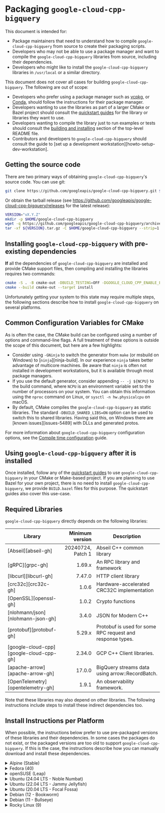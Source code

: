 # Packaging `google-cloud-cpp-bigquery`

This document is intended for:

- Package maintainers that need to understand how to compile `google-cloud-cpp-bigquery`
  from source to create their packaging scripts.
- Developers who may not be able to use a package manager and want to compile
  the `google-cloud-cpp-bigquery` libraries from source, including their dependencies.
- Developers who might like to install the `google-cloud-cpp-bigquery` libraries in
  `/usr/local` or a similar directory.

This document does not cover all cases for building `google-cloud-cpp-bigquery`. The
following are out of scope:

- Developers who prefer using a package manager such as
  [vcpkg](https://vcpkg.io), or [Conda](https://conda.io), should follow the
  instructions for their package manager.
- Developers wanting to use the libraries as part of a larger CMake or Bazel
  project should consult the [quickstart guides](/README.md#quickstart) for the
  library or libraries they want to use.
- Developers wanting to compile the library just to run examples or tests should
  consult the [building and installing](/README.md#building-and-installing)
  section of the top-level README file.
- Contributors and developers to `google-cloud-cpp-bigquery` should consult the guide to
  [set up a development workstation][howto-setup-dev-workstation].

## Getting the source code

There are two primary ways of obtaining `google-cloud-cpp-bigquery`'s source code. You
can use git:

```bash
git clone https://github.com/googleapis/google-cloud-cpp-bigquery.git $HOME/google-cloud-cpp-bigquery
```

Or obtain the tarball release (see
https://github.com/googleapis/google-cloud-cpp-bigquery/releases for the latest release):

```bash
VERSION="vX.Y.Z"
mkdir -p $HOME/google-cloud-cpp-bigquery
wget -q https://github.com/googleapis/google-cloud-cpp-bigquery/archive/${VERSION}.tar.gz
tar -xf ${VERSION}.tar.gz -C $HOME/google-cloud-cpp-bigquery --strip=1
```

## Installing `google-cloud-cpp-bigquery` with pre-existing dependencies

**If** all the dependencies of `google-cloud-cpp-bigquery` are installed and provide
CMake support files, then compiling and installing the libraries requires two
commands:

```bash
cmake -S . -B cmake-out -DBUILD_TESTING=OFF -DGOOGLE_CLOUD_CPP_ENABLE_EXAMPLES=OFF
cmake --build cmake-out --target install
```

Unfortunately getting your system to this state may require multiple steps, the
following sections describe how to install `google-cloud-cpp-bigquery` on several
platforms.

## Common Configuration Variables for CMake

As is often the case, the CMake build can be configured using a number of
options and command-line flags. A full treatment of these options is outside the
scope of this document, but here are a few highlights:

- Consider using `-GNinja` to switch the generator from `make` (or msbuild on
  Windows) to \[`ninja`\][ninja-build]. In our experience `ninja` takes better
  advantage of multicore machines. Be aware that `ninja` is often not installed
  in development workstations, but it is available through most package
  managers.
- If you use the default generator, consider appending `-- -j ${NCPU}` to the
  build command, where `NCPU` is an environment variable set to the number of
  processors on your system. You can obtain this information using the `nproc`
  command on Linux, or `sysctl -n hw.physicalcpu` on macOS.
- By default, CMake compiles the `google-cloud-cpp-bigquery` as static libraries. The
  standard `-DBUILD_SHARED_LIBS=ON` option can be used to switch this to shared
  libraries. Having said this, on Windows there are [known issues][issues-5489]
  with DLLs and generated protos.

For more information about `google-cloud-cpp-bigquery` configuration options, see the
[Compile time configuration](/doc/compile-time-configuration.md) guide.

## Using `google-cloud-cpp-bigquery` after it is installed

Once installed, follow any of the [quickstart guides](/README.md#quickstart) to
use `google-cloud-cpp-bigquery` in your CMake or Make-based project. If you are planning
to use Bazel for your own project, there is no need to install
`google-cloud-cpp-bigquery`, we provide `BUILD.bazel` files for this purpose. The
quickstart guides also cover this use-case.

## Required Libraries

`google-cloud-cpp-bigquery` directly depends on the following libraries:

| Library                                 |   Minimum version | Description                                               |
| --------------------------------------- | ----------------: | --------------------------------------------------------- |
| [Abseil][abseil-gh]                     | 20240724, Patch 1 | Abseil C++ common library                                 |
| [gRPC][grpc-gh]                         |            1.69.x | An RPC library and framework                              |
| [libcurl][libcurl-gh]                   |            7.47.0 | HTTP client library                                       |
| [crc32c][crc32c-gh]                     |             1.0.6 | Hardware-accelerated CRC32C implementation                |
| [OpenSSL][openssl-gh]                   |             1.0.2 | Crypto functions                                          |
| [nlohmann/json][nlohmann-json-gh]       |             3.4.0 | JSON for Modern C++                                       |
| [protobuf][protobuf-gh]                 |            5.29.x | Protobuf is used for some RPC request and response types. |
| [google-cloud-cpp][google-cloud-cpp-gh] |            2.34.0 | GCP C++ Client libraries.                                 |
| [apache-arrow][apache-arrow-gh]         |            17.0.0 | BigQuery streams data using arrow::RecordBatch.           |
| [OpenTelemetry][opentelemetry-gh]       |             1.9.1 | An observability framework.                               |

Note that these libraries may also depend on other libraries. The following
instructions include steps to install these indirect dependencies too.

## Install Instructions per Platform

When possible, the instructions below prefer to use pre-packaged versions of
these libraries and their dependencies. In some cases the packages do not exist,
or the packaged versions are too old to support `google-cloud-cpp-bigquery`. If this is
the case, the instructions describe how you can manually download and install
these dependencies.

<!-- inject-distro-instructions-start -->

<details>
<summary>Alpine (Stable)</summary>
<br>

Install the minimal development tools, libcurl, and OpenSSL:

```bash
apk update && \
    apk add bash ca-certificates cmake curl git \
        gcc g++ make tar unzip zip zlib-dev
```

Alpine's version of `pkg-config` (https://github.com/pkgconf/pkgconf) is slow
when handling `.pc` files with lots of `Requires:` deps, which happens with
Abseil, so we use the normal `pkg-config` binary, which seems to not suffer
from this bottleneck. For more details see
https://github.com/pkgconf/pkgconf/issues/229 and
https://github.com/googleapis/google-cloud-cpp/issues/7052

```bash
mkdir -p $HOME/Downloads/pkgconf && cd $HOME/Downloads/pkgconf
curl -fsSL https://distfiles.ariadne.space/pkgconf/pkgconf-2.2.0.tar.gz | \
    tar -xzf - --strip-components=1 && \
    ./configure --prefix=/usr && \
    make -j ${NCPU:-4} && \
sudo make install && \
    cd /var/tmp && rm -fr build
```

The following steps will install libraries and tools in `/usr/local`. By
default, pkgconf does not search in these directories. We need to explicitly
set the search path.

```bash
export PKG_CONFIG_PATH=/usr/local/lib/pkgconfig:/usr/lib/pkgconfig
```

#### Dependencies

The versions of Abseil, Protobuf, gRPC, OpenSSL, and nlohmann-json included
with Alpine >= 3.19 meet `google-cloud-cpp`'s requirements. We can simply
install the development packages

```bash
apk update && \
    apk add abseil-cpp-dev crc32c-dev c-ares-dev curl-dev grpc-dev \
        protobuf-dev ninja nlohmann-json openssl-dev re2-dev
```

#### opentelemetry-cpp

```bash
mkdir -p $HOME/Downloads/opentelemetry-cpp && cd $HOME/Downloads/opentelemetry-cpp
curl -fsSL https://github.com/open-telemetry/opentelemetry-cpp/archive/v1.19.0.tar.gz | \
    tar -xzf - --strip-components=1 && \
    cmake \
        -DCMAKE_BUILD_TYPE=Release \
        -DBUILD_SHARED_LIBS=yes \
        -DWITH_EXAMPLES=OFF \
        -DWITH_ABSEIL=ON \
        -DBUILD_TESTING=OFF \
        -DOPENTELEMETRY_INSTALL=ON \
        -DOPENTELEMETRY_ABI_VERSION_NO=2 \
        -S . -B cmake-out && \
sudo cmake --build cmake-out --target install -- -j ${NCPU:-4}
```

#### apache-arrow

mkdir -p $HOME/Downloads/arrow && cd $HOME/Downloads/arrow
curl -fsSL https://github.com/apache/arrow/archive/apache-arrow-18.1.0.tar.gz | \
tar -xzf - --strip-components=1 && \
cmake \
-GNinja -S cpp -B cmake-out \
--preset ninja-release-minimal \
-DARROW_JEMALLOC=OFF \
-DBUILD_SHARED_LIBS=yes \
-DARROW_BUILD_STATIC=ON && \
sudo cmake --build cmake-out --target install

```

#### google-cloud-cpp
mkdir -p $HOME/Downloads/google-cloud-cpp && cd $HOME/Downloads/google-cloud-cpp
curl -fsSL https://github.com/googleapis/google-cloud-cpp/archive/v2.35.0.tar.gz | \
    tar -xzf - --strip-components=1 && \
    cmake \
      -GNinja -S . -B cmake-out \
      -DCMAKE_BUILD_TYPE=Release \
      -DBUILD_SHARED_LIBS=yes \
      -DBUILD_TESTING=OFF \
      -DGOOGLE_CLOUD_CPP_WITH_MOCKS=OFF \
      -DGOOGLE_CLOUD_CPP_ENABLE_EXAMPLES=OFF \
      -DGOOGLE_CLOUD_CPP_ENABLE=bigquery,bigquerycontrol,opentelemetry && \
sudo cmake --build cmake-out --target install
```

#### Compile and install the main project

We can now compile and install `google-cloud-cpp-bigquery`:

```bash
# Pick a location to install the artifacts, e.g., `/usr/local` or `/opt`
PREFIX="${HOME}/google-cloud-cpp-bigquery-installed"
cmake -S . -B cmake-out \
  -DCMAKE_CXX_STANDARD=17 \
  -DCMAKE_BUILD_TYPE=Release \
  -DCMAKE_INSTALL_PREFIX="${PREFIX}" \
  -DBUILD_TESTING=OFF \
  -DGOOGLE_CLOUD_CPP_WITH_MOCKS=OFF \
  -DGOOGLE_CLOUD_CPP_ENABLE_EXAMPLES=OFF \
  -DGOOGLE_CLOUD_CPP_ENABLE=__ga_libraries__,opentelemetry
cmake --build cmake-out -- -j "$(nproc)"
cmake --build cmake-out --target install
```

</details>

<details>
<summary>Fedora (40)</summary>
<br>

Install the minimal development tools:

```bash
sudo dnf makecache && \
sudo dnf install -y cmake curl findutils gcc-c++ git make ninja-build \
        patch unzip tar wget zip
```

Fedora:40 includes packages, with recent enough versions, for most of the
direct dependencies of `google-cloud-cpp`.

```bash
sudo dnf makecache && \
sudo dnf install -y protobuf-compiler protobuf-devel grpc-cpp grpc-devel \
        json-devel libcurl-devel google-crc32c-devel openssl-devel
```

#### Patching pkg-config

If you are not planning to use `pkg-config(1)` you can skip these steps.

Fedora's version of `pkg-config` (https://github.com/pkgconf/pkgconf) is slow
when handling `.pc` files with lots of `Requires:` deps, which happens with
Abseil. If you plan to use `pkg-config` with any of the installed artifacts,
you may want to use a recent version of the standard `pkg-config` binary. If
not, `sudo dnf install pkgconfig` should work.

```bash
mkdir -p $HOME/Downloads/pkgconf && cd $HOME/Downloads/pkgconf
curl -fsSL https://distfiles.ariadne.space/pkgconf/pkgconf-2.2.0.tar.gz | \
    tar -xzf - --strip-components=1 && \
    ./configure --prefix=/usr --with-system-libdir=/lib64:/usr/lib64 --with-system-includedir=/usr/include && \
    make -j ${NCPU:-4} && \
sudo make install && \
sudo ldconfig && cd /var/tmp && rm -fr build
```

Older versions of Fedora hard-code RE2 to use C++11. It was fixed starting
with Fedora:38. If you using Fedora >= 38 or you are not planning to use
`pkg-config(1)` you can ignore this step. Alternatively, you can install RE2
and gRPC from source.

```
sed -i 's/-std=c\+\+11 //' /usr/lib64/pkgconfig/re2.pc
```

The following steps will install libraries and tools in `/usr/local`. By
default, pkgconf does not search in these directories. We need to explicitly
set the search path.

```bash
export PKG_CONFIG_PATH=/usr/local/share/pkgconfig:/usr/lib64/pkgconfig:/usr/local/lib64/pkgconfig
```

#### opentelemetry-cpp

```bash
mkdir -p $HOME/Downloads/opentelemetry-cpp && cd $HOME/Downloads/opentelemetry-cpp
curl -fsSL https://github.com/open-telemetry/opentelemetry-cpp/archive/v1.19.0.tar.gz | \
    tar -xzf - --strip-components=1 && \
    cmake \
        -DCMAKE_BUILD_TYPE=Release \
        -DBUILD_SHARED_LIBS=yes \
        -DWITH_EXAMPLES=OFF \
        -DWITH_ABSEIL=ON \
        -DBUILD_TESTING=OFF \
        -DOPENTELEMETRY_INSTALL=ON \
        -DOPENTELEMETRY_ABI_VERSION_NO=2 \
        -S . -B cmake-out && \
sudo cmake --build cmake-out --target install -- -j ${NCPU:-4} && \
sudo ldconfig
```

#### apache-arrow

mkdir -p $HOME/Downloads/arrow && cd $HOME/Downloads/arrow
curl -fsSL https://github.com/apache/arrow/archive/apache-arrow-18.1.0.tar.gz | \
tar -xzf - --strip-components=1 && \
cmake \
-GNinja -S cpp -B cmake-out \
--preset ninja-release-minimal \
-DARROW_JEMALLOC=OFF \
-DBUILD_SHARED_LIBS=yes \
-DARROW_BUILD_STATIC=ON && \
sudo cmake --build cmake-out --target install

```

#### google-cloud-cpp
mkdir -p $HOME/Downloads/google-cloud-cpp && cd $HOME/Downloads/google-cloud-cpp
curl -fsSL https://github.com/googleapis/google-cloud-cpp/archive/v2.35.0.tar.gz | \
    tar -xzf - --strip-components=1 && \
    cmake \
      -GNinja -S . -B cmake-out \
      -DCMAKE_BUILD_TYPE=Release \
      -DBUILD_SHARED_LIBS=yes \
      -DBUILD_TESTING=OFF \
      -DGOOGLE_CLOUD_CPP_WITH_MOCKS=OFF \
      -DGOOGLE_CLOUD_CPP_ENABLE_EXAMPLES=OFF \
      -DGOOGLE_CLOUD_CPP_ENABLE=bigquery,bigquerycontrol,opentelemetry && \
sudo cmake --build cmake-out --target install
```

#### Compile and install the main project

We can now compile and install `google-cloud-cpp-bigquery`:

```bash
# Pick a location to install the artifacts, e.g., `/usr/local` or `/opt`
PREFIX="${HOME}/google-cloud-cpp-bigquery-installed"
cmake -S . -B cmake-out \
  -DCMAKE_CXX_STANDARD=17 \
  -DCMAKE_BUILD_TYPE=Release \
  -DCMAKE_INSTALL_PREFIX="${PREFIX}" \
  -DBUILD_TESTING=OFF \
  -DGOOGLE_CLOUD_CPP_WITH_MOCKS=OFF \
  -DGOOGLE_CLOUD_CPP_ENABLE_EXAMPLES=OFF \
  -DGOOGLE_CLOUD_CPP_ENABLE=__ga_libraries__,opentelemetry
cmake --build cmake-out -- -j "$(nproc)"
cmake --build cmake-out --target install
```

</details>

<details>
<summary>openSUSE (Leap)</summary>
<br>

Install the minimal development tools.

**NOTE:** The default compiler on openSUSE (GCC 7.5.0) crashes while compiling
some of the files generated by Protobuf. Minor variations in the Protobuf
version or the libraries changes where the compiler crashes. We recommend you
use GCC 8 or higher to compile `google-cloud-cpp`.

```bash
sudo zypper refresh && \
sudo zypper install --allow-downgrade -y automake cmake curl \
        gcc gcc-c++ gcc11 gcc11-c++ git gzip libtool make patch tar wget
```

Install some of the dependencies for `google-cloud-cpp`.

```bash
sudo zypper refresh && \
sudo zypper install --allow-downgrade -y abseil-cpp-devel c-ares-devel \
        libcurl-devel libopenssl-devel libcrc32c-devel nlohmann_json-devel \
        grpc-devel libprotobuf-devel ninja
```

The following steps will install libraries and tools in `/usr/local`. openSUSE
does not search for shared libraries in these directories by default. There
are multiple ways to solve this problem, the following steps are one solution:

```bash
(echo "/usr/local/lib" ; echo "/usr/local/lib64") | \
sudo tee /etc/ld.so.conf.d/usrlocal.conf
export PKG_CONFIG_PATH=/usr/local/lib/pkgconfig:/usr/local/lib64/pkgconfig
export PATH=/usr/local/bin:${PATH}
```

Use the following environment variables to configure the compiler used by
CMake.

export CXX=g++-11
export CC=gcc-11

TODO(#64): Figure out what toolchain changes and additional dependencies that
need to be rebuilt in order to support C++17.

#### opentelemetry-cpp

```bash
mkdir -p $HOME/Downloads/opentelemetry-cpp && cd $HOME/Downloads/opentelemetry-cpp
curl -fsSL https://github.com/open-telemetry/opentelemetry-cpp/archive/v1.19.0.tar.gz | \
    tar -xzf - --strip-components=1 && \
    cmake \
        -DCMAKE_BUILD_TYPE=Release \
        -DBUILD_SHARED_LIBS=yes \
        -DCMAKE_CXX_STANDARD=17 \
        -DWITH_EXAMPLES=OFF \
        -DWITH_ABSEIL=ON \
        -DBUILD_TESTING=OFF \
        -DOPENTELEMETRY_INSTALL=ON \
        -DOPENTELEMETRY_ABI_VERSION_NO=2 \
        -S . -B cmake-out && \
sudo cmake --build cmake-out --target install -- -j ${NCPU:-4} && \
sudo ldconfig
```

#### apache-arrow

mkdir -p $HOME/Downloads/arrow && cd $HOME/Downloads/arrow
curl -fsSL https://github.com/apache/arrow/archive/apache-arrow-18.1.0.tar.gz | \
tar -xzf - --strip-components=1 && \
cmake \
-GNinja -S cpp -B cmake-out \
--preset ninja-release-minimal \
-DCMAKE_CXX_STANDARD=17 \
-DARROW_JEMALLOC=OFF \
-DBUILD_SHARED_LIBS=yes \
-DARROW_BUILD_STATIC=ON && \
sudo cmake --build cmake-out --target install

```

#### google-cloud-cpp
mkdir -p $HOME/Downloads/google-cloud-cpp && cd $HOME/Downloads/google-cloud-cpp
curl -fsSL https://github.com/googleapis/google-cloud-cpp/archive/v2.35.0.tar.gz | \
    tar -xzf - --strip-components=1 && \
    cmake \
      -GNinja -S . -B cmake-out \
      -DCMAKE_BUILD_TYPE=Release \
      -DCMAKE_CXX_STANDARD=17 \
      -DBUILD_SHARED_LIBS=yes \
      -DBUILD_TESTING=OFF \
      -DGOOGLE_CLOUD_CPP_WITH_MOCKS=OFF \
      -DGOOGLE_CLOUD_CPP_ENABLE_EXAMPLES=OFF \
      -DGOOGLE_CLOUD_CPP_ENABLE=bigquery,bigquerycontrol,opentelemetry && \
sudo cmake --build cmake-out --target install
```

#### Compile and install the main project

We can now compile and install `google-cloud-cpp-bigquery`:

```bash
# Pick a location to install the artifacts, e.g., `/usr/local` or `/opt`
PREFIX="${HOME}/google-cloud-cpp-bigquery-installed"
cmake -S . -B cmake-out \
  -DCMAKE_CXX_STANDARD=17 \
  -DCMAKE_BUILD_TYPE=Release \
  -DCMAKE_INSTALL_PREFIX="${PREFIX}" \
  -DBUILD_TESTING=OFF \
  -DGOOGLE_CLOUD_CPP_WITH_MOCKS=OFF \
  -DGOOGLE_CLOUD_CPP_ENABLE_EXAMPLES=OFF \
  -DGOOGLE_CLOUD_CPP_ENABLE=__ga_libraries__,opentelemetry
cmake --build cmake-out -- -j "$(nproc)"
cmake --build cmake-out --target install
```

</details>

<details>
<summary>Ubuntu (24.04 LTS - Noble Numbat)</summary>
<br>

Install the minimal development tools, libcurl, OpenSSL and libc-ares:

```bash
export DEBIAN_FRONTEND=noninteractive
sudo apt-get update && \
sudo apt-get --no-install-recommends install -y apt-transport-https apt-utils \
        cmake ca-certificates curl git gcc g++ m4 make tar ninja-build
```

Ubuntu:24 includes packages for most of the direct dependencies of
`google-cloud-cpp`:

```bash
export DEBIAN_FRONTEND=noninteractive
sudo apt-get update && \
sudo apt-get --no-install-recommends install -y  \
        libabsl-dev \
        libcurl4-openssl-dev \
        libgrpc++-dev protobuf-compiler-grpc \
        libprotobuf-dev protobuf-compiler \
        nlohmann-json3-dev
```

#### Patching pkg-config

If you are not planning to use `pkg-config(1)` you can skip these steps.

Ubuntu's version of `pkg-config` (https://github.com/pkgconf/pkgconf) is slow
when handling `.pc` files with lots of `Requires:` deps, which happens with
Abseil. If you plan to use `pkg-config` with any of the installed artifacts,
you may want to use a recent version of the standard `pkg-config` binary. If
not, `sudo dnf install pkgconfig` should work.

```bash
mkdir -p $HOME/Downloads/pkgconf && cd $HOME/Downloads/pkgconf
rm -f /usr/bin/pkgconf /usr/bin/pkg-config
curl -fsSL https://distfiles.ariadne.space/pkgconf/pkgconf-2.2.0.tar.gz | \
    tar -xzf - --strip-components=1 && \
    ./configure --prefix=/usr -with-pkg-config-dir=/usr/local/lib/x86_64-linux-gnu/pkgconfig:/usr/local/lib/pkgconfig:/usr/local/share/pkgconfig:/usr/lib/x86_64-linux-gnu/pkgconfig:/usr/lib/pkgconfig:/usr/share/pkgconfig && \
    make -j ${NCPU:-4} && \
sudo make install && \
sudo ldconfig && cd /var/tmp && rm -fr build
ln -s /usr/bin/pkgconf /usr/bin/pkg-config
```

#### crc32c

The project depends on the Crc32c library, we need to compile this from
source:

```bash
mkdir -p $HOME/Downloads/crc32c && cd $HOME/Downloads/crc32c
curl -fsSL https://github.com/google/crc32c/archive/1.1.2.tar.gz | \
    tar -xzf - --strip-components=1 && \
    cmake \
        -DCMAKE_BUILD_TYPE=Release \
        -DBUILD_SHARED_LIBS=yes \
        -DCRC32C_BUILD_TESTS=OFF \
        -DCRC32C_BUILD_BENCHMARKS=OFF \
        -DCRC32C_USE_GLOG=OFF \
        -S . -B cmake-out && \
    cmake --build cmake-out -- -j ${NCPU:-4} && \
sudo cmake --build cmake-out --target install -- -j ${NCPU:-4} && \
sudo ldconfig
```

#### opentelemetry-cpp

```bash
mkdir -p $HOME/Downloads/opentelemetry-cpp && cd $HOME/Downloads/opentelemetry-cpp
curl -fsSL https://github.com/open-telemetry/opentelemetry-cpp/archive/v1.19.0.tar.gz | \
    tar -xzf - --strip-components=1 && \
    cmake \
        -DCMAKE_BUILD_TYPE=Release \
        -DBUILD_SHARED_LIBS=yes \
        -DWITH_EXAMPLES=OFF \
        -DWITH_ABSEIL=ON \
        -DBUILD_TESTING=OFF \
        -DOPENTELEMETRY_INSTALL=ON \
        -DOPENTELEMETRY_ABI_VERSION_NO=2 \
        -S . -B cmake-out && \
sudo cmake --build cmake-out --target install -- -j ${NCPU:-4} && \
sudo ldconfig
```

#### apache-arrow

mkdir -p $HOME/Downloads/arrow && cd $HOME/Downloads/arrow
curl -fsSL https://github.com/apache/arrow/archive/apache-arrow-18.1.0.tar.gz | \
tar -xzf - --strip-components=1 && \
cmake \
-GNinja -S cpp -B cmake-out \
--preset ninja-release-minimal \
-DARROW_JEMALLOC=OFF \
-DBUILD_SHARED_LIBS=yes \
-DARROW_BUILD_STATIC=ON && \
sudo cmake --build cmake-out --target install

```

#### google-cloud-cpp
mkdir -p $HOME/Downloads/google-cloud-cpp && cd $HOME/Downloads/google-cloud-cpp
curl -fsSL https://github.com/googleapis/google-cloud-cpp/archive/v2.35.0.tar.gz | \
    tar -xzf - --strip-components=1 && \
    cmake \
      -GNinja -S . -B cmake-out \
      -DCMAKE_BUILD_TYPE=Release \
      -DBUILD_SHARED_LIBS=yes \
      -DBUILD_TESTING=OFF \
      -DGOOGLE_CLOUD_CPP_WITH_MOCKS=OFF \
      -DGOOGLE_CLOUD_CPP_ENABLE_EXAMPLES=OFF \
      -DGOOGLE_CLOUD_CPP_ENABLE=bigquery,bigquerycontrol,opentelemetry && \
sudo cmake --build cmake-out --target install
```

#### Compile and install the main project

We can now compile and install `google-cloud-cpp-bigquery`:

```bash
# Pick a location to install the artifacts, e.g., `/usr/local` or `/opt`
PREFIX="${HOME}/google-cloud-cpp-bigquery-installed"
cmake -S . -B cmake-out \
  -DCMAKE_CXX_STANDARD=17 \
  -DCMAKE_BUILD_TYPE=Release \
  -DCMAKE_INSTALL_PREFIX="${PREFIX}" \
  -DBUILD_TESTING=OFF \
  -DGOOGLE_CLOUD_CPP_WITH_MOCKS=OFF \
  -DGOOGLE_CLOUD_CPP_ENABLE_EXAMPLES=OFF \
  -DGOOGLE_CLOUD_CPP_ENABLE=__ga_libraries__,opentelemetry
cmake --build cmake-out -- -j "$(nproc)"
cmake --build cmake-out --target install
```

</details>

<details>
<summary>Ubuntu (22.04 LTS - Jammy Jellyfish)</summary>
<br>

Install the minimal development tools, libcurl, OpenSSL and libc-ares:

```bash
export DEBIAN_FRONTEND=noninteractive
sudo apt-get update && \
sudo apt-get --no-install-recommends install -y apt-transport-https apt-utils \
        automake build-essential cmake ca-certificates curl git \
        gcc g++ libc-ares-dev libc-ares2 libcurl4-openssl-dev libre2-dev \
        libssl-dev m4 make pkg-config tar wget zlib1g-dev ninja-build
```

#### Abseil

We need a recent version of Abseil. Enabling `ABSL_PROPAGATE_CXX_STD`
propagates the version of C++ used to compile Abseil to anything that depends
on Abseil.

```bash
mkdir -p $HOME/Downloads/abseil-cpp && cd $HOME/Downloads/abseil-cpp
curl -fsSL https://github.com/abseil/abseil-cpp/archive/20250127.0.tar.gz | \
    tar -xzf - --strip-components=1 && \
    cmake \
      -DCMAKE_BUILD_TYPE=Release \
      -DABSL_BUILD_TESTING=OFF \
      -DABSL_PROPAGATE_CXX_STD=ON \
      -DBUILD_SHARED_LIBS=yes \
      -S . -B cmake-out && \
    cmake --build cmake-out -- -j ${NCPU:-4} && \
sudo cmake --build cmake-out --target install -- -j ${NCPU:-4} && \
sudo ldconfig
```

#### Protobuf

We need to install a version of Protobuf that is recent enough to support the
Google Cloud Platform proto files:

```bash
mkdir -p $HOME/Downloads/protobuf && cd $HOME/Downloads/protobuf
curl -fsSL https://github.com/protocolbuffers/protobuf/archive/v30.0-rc2.tar.gz | \
    tar -xzf - --strip-components=1 && \
    cmake \
        -DCMAKE_BUILD_TYPE=Release \
        -DBUILD_SHARED_LIBS=yes \
        -Dprotobuf_BUILD_TESTS=OFF \
        -Dprotobuf_ABSL_PROVIDER=package \
        -S . -B cmake-out && \
    cmake --build cmake-out -- -j ${NCPU:-4} && \
sudo cmake --build cmake-out --target install -- -j ${NCPU:-4} && \
sudo ldconfig
```

#### gRPC

We also need a version of gRPC that is recent enough to support the Google
Cloud Platform proto files. We install it using:

```bash
mkdir -p $HOME/Downloads/grpc && cd $HOME/Downloads/grpc
curl -fsSL https://github.com/grpc/grpc/archive/v1.67.0.tar.gz | \
    tar -xzf - --strip-components=1 && \
    cmake \
        -DCMAKE_BUILD_TYPE=Release \
        -DBUILD_SHARED_LIBS=yes \
        -DgRPC_INSTALL=ON \
        -DgRPC_BUILD_TESTS=OFF \
        -DgRPC_ABSL_PROVIDER=package \
        -DgRPC_CARES_PROVIDER=package \
        -DgRPC_PROTOBUF_PROVIDER=package \
        -DgRPC_RE2_PROVIDER=package \
        -DgRPC_SSL_PROVIDER=package \
        -DgRPC_ZLIB_PROVIDER=package \
        -S . -B cmake-out && \
    cmake --build cmake-out -- -j ${NCPU:-4} && \
sudo cmake --build cmake-out --target install -- -j ${NCPU:-4} && \
sudo ldconfig
```

#### crc32c

The project depends on the Crc32c library, we need to compile this from
source:

```bash
mkdir -p $HOME/Downloads/crc32c && cd $HOME/Downloads/crc32c
curl -fsSL https://github.com/google/crc32c/archive/1.1.2.tar.gz | \
    tar -xzf - --strip-components=1 && \
    cmake \
        -DCMAKE_BUILD_TYPE=Release \
        -DBUILD_SHARED_LIBS=yes \
        -DCRC32C_BUILD_TESTS=OFF \
        -DCRC32C_BUILD_BENCHMARKS=OFF \
        -DCRC32C_USE_GLOG=OFF \
        -S . -B cmake-out && \
    cmake --build cmake-out -- -j ${NCPU:-4} && \
sudo cmake --build cmake-out --target install -- -j ${NCPU:-4} && \
sudo ldconfig
```

#### nlohmann_json library

The project depends on the nlohmann_json library. We use CMake to
install it as this installs the necessary CMake configuration files.
Note that this is a header-only library, and often installed manually.
This leaves your environment without support for CMake pkg-config.

```bash
mkdir -p $HOME/Downloads/json && cd $HOME/Downloads/json
curl -fsSL https://github.com/nlohmann/json/archive/v3.11.3.tar.gz | \
    tar -xzf - --strip-components=1 && \
    cmake \
      -DCMAKE_BUILD_TYPE=Release \
      -DBUILD_SHARED_LIBS=yes \
      -DBUILD_TESTING=OFF \
      -DJSON_BuildTests=OFF \
      -S . -B cmake-out && \
sudo cmake --build cmake-out --target install -- -j ${NCPU:-4} && \
sudo ldconfig
```

#### opentelemetry-cpp

```bash
mkdir -p $HOME/Downloads/opentelemetry-cpp && cd $HOME/Downloads/opentelemetry-cpp
curl -fsSL https://github.com/open-telemetry/opentelemetry-cpp/archive/v1.19.0.tar.gz | \
    tar -xzf - --strip-components=1 && \
    cmake \
        -DCMAKE_BUILD_TYPE=Release \
        -DBUILD_SHARED_LIBS=yes \
        -DWITH_EXAMPLES=OFF \
        -DWITH_ABSEIL=ON \
        -DBUILD_TESTING=OFF \
        -DOPENTELEMETRY_INSTALL=ON \
        -DOPENTELEMETRY_ABI_VERSION_NO=2 \
        -S . -B cmake-out && \
sudo cmake --build cmake-out --target install -- -j ${NCPU:-4} && \
sudo ldconfig
```

#### apache-arrow

mkdir -p $HOME/Downloads/arrow && cd $HOME/Downloads/arrow
curl -fsSL https://github.com/apache/arrow/archive/apache-arrow-18.1.0.tar.gz | \
tar -xzf - --strip-components=1 && \
cmake \
-GNinja -S cpp -B cmake-out \
--preset ninja-release-minimal \
-DARROW_JEMALLOC=OFF \
-DBUILD_SHARED_LIBS=yes \
-DARROW_BUILD_STATIC=ON && \
sudo cmake --build cmake-out --target install

```

#### google-cloud-cpp
mkdir -p $HOME/Downloads/google-cloud-cpp && cd $HOME/Downloads/google-cloud-cpp
curl -fsSL https://github.com/googleapis/google-cloud-cpp/archive/v2.35.0.tar.gz | \
    tar -xzf - --strip-components=1 && \
    cmake \
      -GNinja -S . -B cmake-out \
      -DCMAKE_BUILD_TYPE=Release \
      -DBUILD_SHARED_LIBS=yes \
      -DBUILD_TESTING=OFF \
      -DGOOGLE_CLOUD_CPP_WITH_MOCKS=OFF \
      -DGOOGLE_CLOUD_CPP_ENABLE_EXAMPLES=OFF \
      -DGOOGLE_CLOUD_CPP_ENABLE=bigquery,bigquerycontrol,opentelemetry && \
sudo cmake --build cmake-out --target install
```

#### Compile and install the main project

We can now compile and install `google-cloud-cpp-bigquery`:

```bash
# Pick a location to install the artifacts, e.g., `/usr/local` or `/opt`
PREFIX="${HOME}/google-cloud-cpp-bigquery-installed"
cmake -S . -B cmake-out \
  -DCMAKE_CXX_STANDARD=17 \
  -DCMAKE_BUILD_TYPE=Release \
  -DCMAKE_INSTALL_PREFIX="${PREFIX}" \
  -DBUILD_TESTING=OFF \
  -DGOOGLE_CLOUD_CPP_WITH_MOCKS=OFF \
  -DGOOGLE_CLOUD_CPP_ENABLE_EXAMPLES=OFF \
  -DGOOGLE_CLOUD_CPP_ENABLE=__ga_libraries__,opentelemetry
cmake --build cmake-out -- -j "$(nproc)"
cmake --build cmake-out --target install
```

</details>

<details>
<summary>Ubuntu (20.04 LTS - Focal Fossa)</summary>
<br>

Install the minimal development tools, libcurl, OpenSSL and libc-ares:

```bash
export DEBIAN_FRONTEND=noninteractive
sudo apt-get update && \
sudo apt-get --no-install-recommends install -y apt-transport-https apt-utils \
        automake build-essential cmake ca-certificates curl git \
        gcc g++ libc-ares-dev libc-ares2 libcurl4-openssl-dev \
        libssl-dev m4 make pkg-config tar wget zlib1g-dev ninja-build
```

#### Abseil

We need a recent version of Abseil. Enabling `ABSL_PROPAGATE_CXX_STD`
propagates the version of C++ used to compile Abseil to anything that depends
on Abseil.

```bash
mkdir -p $HOME/Downloads/abseil-cpp && cd $HOME/Downloads/abseil-cpp
curl -fsSL https://github.com/abseil/abseil-cpp/archive/20250127.0.tar.gz | \
    tar -xzf - --strip-components=1 && \
    cmake \
      -DCMAKE_BUILD_TYPE=Release \
      -DABSL_BUILD_TESTING=OFF \
      -DABSL_PROPAGATE_CXX_STD=ON \
      -DBUILD_SHARED_LIBS=yes \
      -S . -B cmake-out && \
    cmake --build cmake-out -- -j ${NCPU:-4} && \
sudo cmake --build cmake-out --target install -- -j ${NCPU:-4} && \
sudo ldconfig
```

#### Protobuf

We need to install a version of Protobuf that is recent enough to support the
Google Cloud Platform proto files:

```bash
mkdir -p $HOME/Downloads/protobuf && cd $HOME/Downloads/protobuf
curl -fsSL https://github.com/protocolbuffers/protobuf/archive/v30.0-rc2.tar.gz | \
    tar -xzf - --strip-components=1 && \
    cmake \
        -DCMAKE_BUILD_TYPE=Release \
        -DBUILD_SHARED_LIBS=yes \
        -Dprotobuf_BUILD_TESTS=OFF \
        -Dprotobuf_ABSL_PROVIDER=package \
        -S . -B cmake-out && \
    cmake --build cmake-out -- -j ${NCPU:-4} && \
sudo cmake --build cmake-out --target install -- -j ${NCPU:-4} && \
sudo ldconfig
```

#### RE2

The version of RE2 included with this distro hard-codes C++11 in its
pkg-config file. You can skip this build and use the system's package if
you are not planning to use pkg-config.

```bash
mkdir -p $HOME/Downloads/re2 && cd $HOME/Downloads/re2
curl -fsSL https://github.com/google/re2/archive/2024-07-02.tar.gz | \
    tar -xzf - --strip-components=1 && \
    cmake -DCMAKE_BUILD_TYPE=Release \
        -DBUILD_SHARED_LIBS=ON \
        -DRE2_BUILD_TESTING=OFF \
        -S . -B cmake-out && \
    cmake --build cmake-out -- -j ${NCPU:-4} && \
sudo cmake --build cmake-out --target install -- -j ${NCPU:-4} && \
sudo ldconfig
```

#### gRPC

We also need a version of gRPC that is recent enough to support the Google
Cloud Platform proto files. We install it using:

```bash
mkdir -p $HOME/Downloads/grpc && cd $HOME/Downloads/grpc
curl -fsSL https://github.com/grpc/grpc/archive/v1.67.0.tar.gz | \
    tar -xzf - --strip-components=1 && \
    cmake \
        -DCMAKE_BUILD_TYPE=Release \
        -DBUILD_SHARED_LIBS=yes \
        -DgRPC_INSTALL=ON \
        -DgRPC_BUILD_TESTS=OFF \
        -DgRPC_ABSL_PROVIDER=package \
        -DgRPC_CARES_PROVIDER=package \
        -DgRPC_PROTOBUF_PROVIDER=package \
        -DgRPC_RE2_PROVIDER=package \
        -DgRPC_SSL_PROVIDER=package \
        -DgRPC_ZLIB_PROVIDER=package \
        -S . -B cmake-out && \
    cmake --build cmake-out -- -j ${NCPU:-4} && \
sudo cmake --build cmake-out --target install -- -j ${NCPU:-4} && \
sudo ldconfig
```

#### crc32c

The project depends on the Crc32c library, we need to compile this from
source:

```bash
mkdir -p $HOME/Downloads/crc32c && cd $HOME/Downloads/crc32c
curl -fsSL https://github.com/google/crc32c/archive/1.1.2.tar.gz | \
    tar -xzf - --strip-components=1 && \
    cmake \
        -DCMAKE_BUILD_TYPE=Release \
        -DBUILD_SHARED_LIBS=yes \
        -DCRC32C_BUILD_TESTS=OFF \
        -DCRC32C_BUILD_BENCHMARKS=OFF \
        -DCRC32C_USE_GLOG=OFF \
        -S . -B cmake-out && \
    cmake --build cmake-out -- -j ${NCPU:-4} && \
sudo cmake --build cmake-out --target install -- -j ${NCPU:-4} && \
sudo ldconfig
```

#### nlohmann_json library

The project depends on the nlohmann_json library. We use CMake to
install it as this installs the necessary CMake configuration files.
Note that this is a header-only library, and often installed manually.
This leaves your environment without support for CMake pkg-config.

```bash
mkdir -p $HOME/Downloads/json && cd $HOME/Downloads/json
curl -fsSL https://github.com/nlohmann/json/archive/v3.11.3.tar.gz | \
    tar -xzf - --strip-components=1 && \
    cmake \
      -DCMAKE_BUILD_TYPE=Release \
      -DBUILD_SHARED_LIBS=yes \
      -DBUILD_TESTING=OFF \
      -DJSON_BuildTests=OFF \
      -S . -B cmake-out && \
sudo cmake --build cmake-out --target install -- -j ${NCPU:-4} && \
sudo ldconfig
```

#### opentelemetry-cpp

```bash
mkdir -p $HOME/Downloads/opentelemetry-cpp && cd $HOME/Downloads/opentelemetry-cpp
curl -fsSL https://github.com/open-telemetry/opentelemetry-cpp/archive/v1.19.0.tar.gz | \
    tar -xzf - --strip-components=1 && \
    cmake \
        -DCMAKE_BUILD_TYPE=Release \
        -DBUILD_SHARED_LIBS=yes \
        -DWITH_EXAMPLES=OFF \
        -DWITH_ABSEIL=ON \
        -DBUILD_TESTING=OFF \
        -DOPENTELEMETRY_INSTALL=ON \
        -DOPENTELEMETRY_ABI_VERSION_NO=2 \
        -S . -B cmake-out && \
sudo cmake --build cmake-out --target install -- -j ${NCPU:-4} && \
sudo ldconfig
```

#### apache-arrow

mkdir -p $HOME/Downloads/arrow && cd $HOME/Downloads/arrow
curl -fsSL https://github.com/apache/arrow/archive/apache-arrow-18.1.0.tar.gz | \
tar -xzf - --strip-components=1 && \
cmake \
-GNinja -S cpp -B cmake-out \
--preset ninja-release-minimal \
-DCMAKE_BUILD_TYPE=Release \
-DARROW_MIMALLOC=OFF \
-DARROW_WITH_RE2=OFF \
-DARROW_WITH_UTF8PROC=OFF \
-DARROW_JEMALLOC=OFF \
-DBUILD_SHARED_LIBS=yes \
-DARROW_BUILD_STATIC=ON && \
sudo cmake --build cmake-out --target install

```

#### google-cloud-cpp
mkdir -p $HOME/Downloads/google-cloud-cpp && cd $HOME/Downloads/google-cloud-cpp
curl -fsSL https://github.com/googleapis/google-cloud-cpp/archive/v2.35.0.tar.gz | \
    tar -xzf - --strip-components=1 && \
    cmake \
      -GNinja -S . -B cmake-out \
      -DCMAKE_BUILD_TYPE=Release \
      -DBUILD_SHARED_LIBS=yes \
      -DBUILD_TESTING=OFF \
      -DGOOGLE_CLOUD_CPP_WITH_MOCKS=OFF \
      -DGOOGLE_CLOUD_CPP_ENABLE_EXAMPLES=OFF \
      -DGOOGLE_CLOUD_CPP_ENABLE=bigquery,bigquerycontrol,opentelemetry && \
sudo cmake --build cmake-out --target install
```

#### Compile and install the main project

We can now compile and install `google-cloud-cpp-bigquery`:

```bash
# Pick a location to install the artifacts, e.g., `/usr/local` or `/opt`
PREFIX="${HOME}/google-cloud-cpp-bigquery-installed"
cmake -S . -B cmake-out \
  -DCMAKE_CXX_STANDARD=17 \
  -DCMAKE_BUILD_TYPE=Release \
  -DCMAKE_INSTALL_PREFIX="${PREFIX}" \
  -DBUILD_TESTING=OFF \
  -DGOOGLE_CLOUD_CPP_WITH_MOCKS=OFF \
  -DGOOGLE_CLOUD_CPP_ENABLE_EXAMPLES=OFF \
  -DGOOGLE_CLOUD_CPP_ENABLE=__ga_libraries__,opentelemetry
cmake --build cmake-out -- -j "$(nproc)"
cmake --build cmake-out --target install
```

</details>

<details>
<summary>Debian (12 - Bookworm)</summary>
<br>

Install the minimal development tools.

```bash
sudo apt-get update && \
sudo apt-get --no-install-recommends install -y apt-transport-https apt-utils \
        automake build-essential ca-certificates cmake curl git \
        gcc g++ m4 make ninja-build pkg-config tar wget zlib1g-dev
```

Install the development packages for direct `google-cloud-cpp` dependencies:

```bash
sudo apt-get update && \
sudo apt-get --no-install-recommends install -y \
        libabsl-dev \
        libprotobuf-dev protobuf-compiler \
        libgrpc++-dev libgrpc-dev protobuf-compiler-grpc \
        libcurl4-openssl-dev libssl-dev nlohmann-json3-dev
```

#### Patching pkg-config

If you are not planning to use `pkg-config(1)` you can skip these steps.

Debian's version of `pkg-config` (https://github.com/pkgconf/pkgconf) is slow
when handling `.pc` files with lots of `Requires:` deps, which happens with
Abseil. If you plan to use `pkg-config` with any of the installed artifacts,
you may want to use a recent version of the standard `pkg-config` binary. If
not, `sudo dnf install pkgconfig` should work.

```bash
mkdir -p $HOME/Downloads/pkgconf && cd $HOME/Downloads/pkgconf
curl -fsSL https://distfiles.ariadne.space/pkgconf/pkgconf-2.2.0.tar.gz | \
    tar -xzf - --strip-components=1 && \
    ./configure --prefix=/usr --with-system-libdir=/lib:/usr/lib --with-system-includedir=/usr/include && \
    make -j ${NCPU:-4} && \
sudo make install && \
sudo ldconfig && cd /var/tmp && rm -fr build
export PKG_CONFIG_PATH=/usr/lib/x86_64-linux-gnu/pkgconfig:/usr/local/lib/pkgconfig
```

#### crc32c

The project depends on the Crc32c library, we need to compile this from
source:

```bash
mkdir -p $HOME/Downloads/crc32c && cd $HOME/Downloads/crc32c
curl -fsSL https://github.com/google/crc32c/archive/1.1.2.tar.gz | \
    tar -xzf - --strip-components=1 && \
    cmake \
        -DCMAKE_BUILD_TYPE=Release \
        -DBUILD_SHARED_LIBS=yes \
        -DCRC32C_BUILD_TESTS=OFF \
        -DCRC32C_BUILD_BENCHMARKS=OFF \
        -DCRC32C_USE_GLOG=OFF \
        -S . -B cmake-out && \
    cmake --build cmake-out -- -j ${NCPU:-4} && \
sudo cmake --build cmake-out --target install -- -j ${NCPU:-4} && \
sudo ldconfig
```

#### opentelemetry-cpp

```bash
mkdir -p $HOME/Downloads/opentelemetry-cpp && cd $HOME/Downloads/opentelemetry-cpp
curl -fsSL https://github.com/open-telemetry/opentelemetry-cpp/archive/v1.19.0.tar.gz | \
    tar -xzf - --strip-components=1 && \
    cmake \
        -DCMAKE_BUILD_TYPE=Release \
        -DBUILD_SHARED_LIBS=yes \
        -DWITH_EXAMPLES=OFF \
        -DWITH_ABSEIL=ON \
        -DBUILD_TESTING=OFF \
        -DOPENTELEMETRY_INSTALL=ON \
        -DOPENTELEMETRY_ABI_VERSION_NO=2 \
        -S . -B cmake-out && \
sudo cmake --build cmake-out --target install -- -j ${NCPU:-4} && \
sudo ldconfig
```

#### apache-arrow

mkdir -p $HOME/Downloads/arrow && cd $HOME/Downloads/arrow
curl -fsSL https://github.com/apache/arrow/archive/apache-arrow-18.1.0.tar.gz | \
tar -xzf - --strip-components=1 && \
cmake \
-GNinja -S cpp -B cmake-out \
--preset ninja-release-minimal \
-DARROW_JEMALLOC=OFF \
-DBUILD_SHARED_LIBS=yes \
-DARROW_BUILD_STATIC=ON && \
sudo cmake --build cmake-out --target install

```

#### google-cloud-cpp
mkdir -p $HOME/Downloads/google-cloud-cpp && cd $HOME/Downloads/google-cloud-cpp
curl -fsSL https://github.com/googleapis/google-cloud-cpp/archive/v2.35.0.tar.gz | \
    tar -xzf - --strip-components=1 && \
    cmake \
      -GNinja -S . -B cmake-out \
      -DCMAKE_BUILD_TYPE=Release \
      -DBUILD_SHARED_LIBS=yes \
      -DBUILD_TESTING=OFF \
      -DGOOGLE_CLOUD_CPP_WITH_MOCKS=OFF \
      -DGOOGLE_CLOUD_CPP_ENABLE_EXAMPLES=OFF \
      -DGOOGLE_CLOUD_CPP_ENABLE=bigquery,bigquerycontrol,opentelemetry && \
sudo cmake --build cmake-out --target install
```

#### Compile and install the main project

We can now compile and install `google-cloud-cpp-bigquery`:

```bash
# Pick a location to install the artifacts, e.g., `/usr/local` or `/opt`
PREFIX="${HOME}/google-cloud-cpp-bigquery-installed"
cmake -S . -B cmake-out \
  -DCMAKE_CXX_STANDARD=17 \
  -DCMAKE_BUILD_TYPE=Release \
  -DCMAKE_INSTALL_PREFIX="${PREFIX}" \
  -DBUILD_TESTING=OFF \
  -DGOOGLE_CLOUD_CPP_WITH_MOCKS=OFF \
  -DGOOGLE_CLOUD_CPP_ENABLE_EXAMPLES=OFF \
  -DGOOGLE_CLOUD_CPP_ENABLE=__ga_libraries__,opentelemetry
cmake --build cmake-out -- -j "$(nproc)"
cmake --build cmake-out --target install
```

</details>

<details>
<summary>Debian (11 - Bullseye)</summary>
<br>

Install the minimal development tools, libcurl, and OpenSSL:

```bash
sudo apt-get update && \
sudo apt-get --no-install-recommends install -y apt-transport-https apt-utils \
        automake build-essential ca-certificates clang cmake curl git \
        gcc g++ libc-ares-dev libc-ares2 libcurl4-openssl-dev \
        libssl-dev m4 make ninja-build pkg-config tar wget zlib1g-dev
```

TODO(#64): Figure out what toolchain changes and additional dependencies that
need to be rebuilt in order to support C++17.

#### Abseil

Debian 11 ships with Abseil==20200923.3. Unfortunately, the current gRPC
version needs Abseil >= 20210324. Enabling `ABSL_PROPAGATE_CXX_STD`
propagates the version of C++ used to compile Abseil to anything that depends
on Abseil.

```bash
mkdir -p $HOME/Downloads/abseil-cpp && cd $HOME/Downloads/abseil-cpp
curl -fsSL https://github.com/abseil/abseil-cpp/archive/20250127.0.tar.gz | \
    tar -xzf - --strip-components=1 && \
    cmake \
      -DCMAKE_BUILD_TYPE=Release \
      -DCMAKE_CXX_STANDARD=17 \
      -DABSL_CXX_STANDARD=17 \
      -DCMAKE_CXX_FLAGS='-D_GLIBCXX_USE_CXX11_ABI=0' \
      -DABSL_BUILD_TESTING=OFF \
      -DABSL_PROPAGATE_CXX_STD=ON \
      -DBUILD_SHARED_LIBS=yes \
      -S . -B cmake-out && \
    cmake --build cmake-out -- -j ${NCPU:-4} && \
sudo cmake --build cmake-out --target install -- -j ${NCPU:-4} && \
sudo ldconfig
```

#### crc32c

The project depends on the Crc32c library, we need to compile this from
source:

```bash
mkdir -p $HOME/Downloads/crc32c && cd $HOME/Downloads/crc32c
curl -fsSL https://github.com/google/crc32c/archive/1.1.2.tar.gz | \
    tar -xzf - --strip-components=1 && \
    cmake \
        -DCMAKE_BUILD_TYPE=Release \
        -DCMAKE_CXX_STANDARD=17 \
  -DCMAKE_CXX_FLAGS='-D_GLIBCXX_USE_CXX11_ABI=0' \
        -DBUILD_SHARED_LIBS=yes \
        -DCRC32C_BUILD_TESTS=OFF \
        -DCRC32C_BUILD_BENCHMARKS=OFF \
        -DCRC32C_USE_GLOG=OFF \
        -S . -B cmake-out && \
    cmake --build cmake-out -- -j ${NCPU:-4} && \
sudo cmake --build cmake-out --target install -- -j ${NCPU:-4} && \
sudo ldconfig
```

#### nlohmann_json library

Debian 11 also ships with nlohmann-json==3.9.1, which is recent enough for our needs:

```bash
sudo apt-get update && \
sudo apt-get --no-install-recommends install -y nlohmann-json3-dev
```

#### Protobuf

Unless you are only using the Google Cloud Storage library the project
needs Protobuf and gRPC. Unfortunately the version of Protobuf that ships
with Debian 11 is not recent enough to support the protos published by
Google Cloud. We need to build from source:

```bash
mkdir -p $HOME/Downloads/protobuf && cd $HOME/Downloads/protobuf
curl -fsSL https://github.com/protocolbuffers/protobuf/archive/v30.0-rc2.tar.gz | \
    tar -xzf - --strip-components=1 && \
    cmake \
        -DCMAKE_BUILD_TYPE=Release \
        -DCMAKE_CXX_STANDARD=17 \
  -DCMAKE_CXX_FLAGS='-D_GLIBCXX_USE_CXX11_ABI=0' \
        -DBUILD_SHARED_LIBS=yes \
        -Dprotobuf_BUILD_TESTS=OFF \
        -Dprotobuf_ABSL_PROVIDER=package \
        -S . -B cmake-out && \
sudo cmake --build cmake-out --target install -- -j ${NCPU:-4} && \
sudo ldconfig
```

#### RE2

The version of RE2 included with this distro hard-codes C++11 in its
pkg-config file. You can skip this build and use the system's package if
you are not planning to use pkg-config.

```bash
mkdir -p $HOME/Downloads/re2 && cd $HOME/Downloads/re2
curl -fsSL https://github.com/google/re2/archive/2024-07-02.tar.gz | \
    tar -xzf - --strip-components=1 && \
    cmake -DCMAKE_BUILD_TYPE=Release \
        -DCMAKE_CXX_STANDARD=17 \
      -DCMAKE_CXX_FLAGS='-D_GLIBCXX_USE_CXX11_ABI=0' \
        -DBUILD_SHARED_LIBS=ON \
        -DRE2_BUILD_TESTING=OFF \
        -S . -B cmake-out && \
    cmake --build cmake-out -- -j ${NCPU:-4} && \
sudo cmake --build cmake-out --target install -- -j ${NCPU:-4} && \
sudo ldconfig
```

#### gRPC

Finally, we build gRPC from source:

```bash
mkdir -p $HOME/Downloads/grpc && cd $HOME/Downloads/grpc
curl -fsSL https://github.com/grpc/grpc/archive/v1.67.0.tar.gz | \
    tar -xzf - --strip-components=1 && \
    cmake \
        -DCMAKE_BUILD_TYPE=Release \
        -DBUILD_SHARED_LIBS=yes \
        -DCMAKE_CXX_STANDARD=17 \
  -DCMAKE_CXX_FLAGS='-D_GLIBCXX_USE_CXX11_ABI=0' \
        -DgRPC_INSTALL=ON \
        -DgRPC_BUILD_TESTS=OFF \
        -DgRPC_ABSL_PROVIDER=package \
        -DgRPC_CARES_PROVIDER=package \
        -DgRPC_PROTOBUF_PROVIDER=package \
        -DgRPC_RE2_PROVIDER=package \
        -DgRPC_SSL_PROVIDER=package \
        -DgRPC_ZLIB_PROVIDER=package \
        -S . -B cmake-out && \
sudo cmake --build cmake-out --target install -- -j ${NCPU:-4} && \
sudo ldconfig
```

```bash
mkdir -p $HOME/Downloads/opentelemetry-cpp && cd $HOME/Downloads/opentelemetry-cpp
curl -fsSL https://github.com/open-telemetry/opentelemetry-cpp/archive/v1.19.0.tar.gz | \
    tar -xzf - --strip-components=1 && \
    cmake \
        -DCMAKE_BUILD_TYPE=Release \
        -DCMAKE_CXX_STANDARD=17 \
      -DCMAKE_CXX_FLAGS='-D_GLIBCXX_USE_CXX11_ABI=0' \
        -DBUILD_SHARED_LIBS=yes \
        -DWITH_EXAMPLES=OFF \
        -DWITH_ABSEIL=ON \
        -DBUILD_TESTING=OFF \
        -DOPENTELEMETRY_INSTALL=ON \
        -DOPENTELEMETRY_ABI_VERSION_NO=2 \
        -S . -B cmake-out && \
sudo cmake --build cmake-out --target install -- -j ${NCPU:-4} && \
sudo ldconfig
```

#### apache-arrow

mkdir -p $HOME/Downloads/arrow && cd $HOME/Downloads/arrow
curl -fsSL https://github.com/apache/arrow/archive/apache-arrow-18.1.0.tar.gz | \
tar -xzf - --strip-components=1 && \
cmake \
-GNinja -S cpp -B cmake-out \
-DCMAKE_CXX_STANDARD=17 \
-DCMAKE_CXX_FLAGS='-D_GLIBCXX_USE_CXX11_ABI=0' \
-DARROW_JEMALLOC=OFF \
-DBUILD_SHARED_LIBS=yes \
-DARROW_BUILD_STATIC=ON && \
sudo cmake --build cmake-out --target install

```

#### google-cloud-cpp
mkdir -p $HOME/Downloads/google-cloud-cpp && cd $HOME/Downloads/google-cloud-cpp
curl -fsSL https://github.com/googleapis/google-cloud-cpp/archive/v2.35.0.tar.gz | \
    tar -xzf - --strip-components=1 && \
    cmake \
      -GNinja -S . -B cmake-out \
      -DCMAKE_BUILD_TYPE=Release \
      -DCMAKE_CXX_STANDARD=17 \
      -DCMAKE_CXX_FLAGS='-D_GLIBCXX_USE_CXX11_ABI=0' \
      -DBUILD_SHARED_LIBS=yes \
      -DBUILD_TESTING=OFF \
      -DGOOGLE_CLOUD_CPP_WITH_MOCKS=OFF \
      -DGOOGLE_CLOUD_CPP_ENABLE_EXAMPLES=OFF \
      -DGOOGLE_CLOUD_CPP_ENABLE=bigquery,bigquerycontrol,opentelemetry && \
sudo cmake --build cmake-out --target install
```

#### Compile and install the main project

We can now compile and install `google-cloud-cpp-bigquery`:

```bash
# Pick a location to install the artifacts, e.g., `/usr/local` or `/opt`
PREFIX="${HOME}/google-cloud-cpp-bigquery-installed"
cmake -S . -B cmake-out \
  -DCMAKE_CXX_STANDARD=17 \
  -DCMAKE_BUILD_TYPE=Release \
  -DCMAKE_INSTALL_PREFIX="${PREFIX}" \
  -DBUILD_TESTING=OFF \
  -DGOOGLE_CLOUD_CPP_WITH_MOCKS=OFF \
  -DGOOGLE_CLOUD_CPP_ENABLE_EXAMPLES=OFF \
  -DGOOGLE_CLOUD_CPP_ENABLE=__ga_libraries__,opentelemetry
cmake --build cmake-out -- -j "$(nproc)"
cmake --build cmake-out --target install
```

</details>

<details>
<summary>Rocky Linux (9)</summary>
<br>

Install the minimal development tools, libcurl, OpenSSL, and the c-ares
library (required by gRPC):

```bash
sudo dnf makecache && \
sudo dnf update -y && \
sudo dnf install -y epel-release && \
sudo dnf makecache && \
sudo dnf install -y cmake findutils gcc-c++ git make openssl-devel \
        patch zlib-devel libcurl-devel c-ares-devel tar wget which

/usr/bin/crb enable && \
sudo dnf install -y ninja-build
```

Rocky Linux's version of `pkg-config` (https://github.com/pkgconf/pkgconf) is
slow when handling `.pc` files with lots of `Requires:` deps, which happens
with Abseil. If you plan to use `pkg-config` with any of the installed
artifacts, you may want to use a recent version of the standard `pkg-config`
binary. If not, `sudo dnf install pkgconfig` should work.

```bash
mkdir -p $HOME/Downloads/pkgconf && cd $HOME/Downloads/pkgconf
curl -fsSL https://distfiles.ariadne.space/pkgconf/pkgconf-2.2.0.tar.gz | \
    tar -xzf - --strip-components=1 && \
    ./configure --prefix=/usr --with-system-libdir=/lib64:/usr/lib64 --with-system-includedir=/usr/include && \
    make -j ${NCPU:-4} && \
sudo make install && \
sudo ldconfig && cd /var/tmp && rm -fr build
```

The following steps will install libraries and tools in `/usr/local`. By
default, Rocky Linux 9 does not search for shared libraries in these
directories, there are multiple ways to solve this problem, the following
steps are one solution:

```bash
(echo "/usr/local/lib" ; echo "/usr/local/lib64") | \
sudo tee /etc/ld.so.conf.d/usrlocal.conf
export PKG_CONFIG_PATH=/usr/local/lib/pkgconfig:/usr/local/lib64/pkgconfig:/usr/lib64/pkgconfig
export PATH=/usr/local/bin:${PATH}
```

#### Abseil

Rocky Linux 9 includes a package for Abseil, unfortunately, this package is
incomplete, as it lacks the CMake support files for it. We need to compile
Abseiil from source. Enabling `ABSL_PROPAGATE_CXX_STD` propagates the version
of C++ used to compile Abseil to anything that depends on Abseil.

```bash
mkdir -p $HOME/Downloads/abseil-cpp && cd $HOME/Downloads/abseil-cpp
curl -fsSL https://github.com/abseil/abseil-cpp/archive/20250127.0.tar.gz | \
    tar -xzf - --strip-components=1 && \
    cmake \
      -DCMAKE_BUILD_TYPE=Release \
      -DABSL_BUILD_TESTING=OFF \
      -DABSL_PROPAGATE_CXX_STD=ON \
      -DBUILD_SHARED_LIBS=yes \
      -S . -B cmake-out && \
    cmake --build cmake-out -- -j ${NCPU:-4} && \
sudo cmake --build cmake-out --target install -- -j ${NCPU:-4} && \
sudo ldconfig
```

#### Protobuf

Rocky Linux ships with Protobuf 3.14.x. Some of the libraries in
`google-cloud-cpp` require Protobuf >= 3.15.8. For simplicity, we will just
install Protobuf (and any downstream packages) from source.

```bash
mkdir -p $HOME/Downloads/protobuf && cd $HOME/Downloads/protobuf
curl -fsSL https://github.com/protocolbuffers/protobuf/archive/v30.0-rc2.tar.gz | \
    tar -xzf - --strip-components=1 && \
    cmake \
        -DCMAKE_BUILD_TYPE=Release \
        -DBUILD_SHARED_LIBS=yes \
        -Dprotobuf_BUILD_TESTS=OFF \
        -Dprotobuf_ABSL_PROVIDER=package \
        -S . -B cmake-out && \
    cmake --build cmake-out -- -j ${NCPU:-4} && \
sudo cmake --build cmake-out --target install -- -j ${NCPU:-4} && \
sudo ldconfig
```

#### RE2

The version of RE2 included with this distro hard-codes C++11 in its
pkg-config file. You can skip this build and use the system's package if
you are not planning to use pkg-config.

```bash
mkdir -p $HOME/Downloads/re2 && cd $HOME/Downloads/re2
curl -fsSL https://github.com/google/re2/archive/2024-07-02.tar.gz | \
    tar -xzf - --strip-components=1 && \
    cmake -DCMAKE_BUILD_TYPE=Release \
        -DBUILD_SHARED_LIBS=ON \
        -DRE2_BUILD_TESTING=OFF \
        -S . -B cmake-out && \
    cmake --build cmake-out -- -j ${NCPU:-4} && \
sudo cmake --build cmake-out --target install -- -j ${NCPU:-4} && \
sudo ldconfig
```

#### gRPC

We also need a version of gRPC that is recent enough to support the Google
Cloud Platform proto files. Note that gRPC overrides the default C++ standard
version to C++14, we need to configure it to use the platform's default. We
manually install it using:

```bash
mkdir -p $HOME/Downloads/grpc && cd $HOME/Downloads/grpc
curl -fsSL https://github.com/grpc/grpc/archive/v1.67.0.tar.gz | \
    tar -xzf - --strip-components=1 && \
    cmake \
        -DCMAKE_CXX_STANDARD=17 \
        -DCMAKE_BUILD_TYPE=Release \
        -DBUILD_SHARED_LIBS=yes \
        -DgRPC_INSTALL=ON \
        -DgRPC_BUILD_TESTS=OFF \
        -DgRPC_ABSL_PROVIDER=package \
        -DgRPC_CARES_PROVIDER=package \
        -DgRPC_PROTOBUF_PROVIDER=package \
        -DgRPC_RE2_PROVIDER=package \
        -DgRPC_SSL_PROVIDER=package \
        -DgRPC_ZLIB_PROVIDER=package \
        -S . -B cmake-out && \
    cmake --build cmake-out -- -j ${NCPU:-4} && \
sudo cmake --build cmake-out --target install -- -j ${NCPU:-4} && \
sudo ldconfig
```

#### crc32c

The project depends on the Crc32c library, we need to compile this from
source:

```bash
mkdir -p $HOME/Downloads/crc32c && cd $HOME/Downloads/crc32c
curl -fsSL https://github.com/google/crc32c/archive/1.1.2.tar.gz | \
    tar -xzf - --strip-components=1 && \
    cmake \
        -DCMAKE_BUILD_TYPE=Release \
        -DBUILD_SHARED_LIBS=yes \
        -DCRC32C_BUILD_TESTS=OFF \
        -DCRC32C_BUILD_BENCHMARKS=OFF \
        -DCRC32C_USE_GLOG=OFF \
        -S . -B cmake-out && \
    cmake --build cmake-out -- -j ${NCPU:-4} && \
sudo cmake --build cmake-out --target install -- -j ${NCPU:-4} && \
sudo ldconfig
```

#### nlohmann_json library

The project depends on the nlohmann_json library. We use CMake to
install it as this installs the necessary CMake configuration files.
Note that this is a header-only library, and often installed manually.
This leaves your environment without support for CMake pkg-config.

```bash
mkdir -p $HOME/Downloads/json && cd $HOME/Downloads/json
curl -fsSL https://github.com/nlohmann/json/archive/v3.11.3.tar.gz | \
    tar -xzf - --strip-components=1 && \
    cmake \
      -DCMAKE_BUILD_TYPE=Release \
      -DBUILD_SHARED_LIBS=yes \
      -DBUILD_TESTING=OFF \
      -DJSON_BuildTests=OFF \
      -S . -B cmake-out && \
sudo cmake --build cmake-out --target install -- -j ${NCPU:-4} && \
sudo ldconfig
```

#### opentelemetry-cpp

```bash
mkdir -p $HOME/Downloads/opentelemetry-cpp && cd $HOME/Downloads/opentelemetry-cpp
curl -fsSL https://github.com/open-telemetry/opentelemetry-cpp/archive/v1.19.0.tar.gz | \
    tar -xzf - --strip-components=1 && \
    cmake \
        -DCMAKE_BUILD_TYPE=Release \
        -DBUILD_SHARED_LIBS=yes \
        -DWITH_EXAMPLES=OFF \
        -DWITH_ABSEIL=ON \
        -DBUILD_TESTING=OFF \
        -DOPENTELEMETRY_INSTALL=ON \
        -DOPENTELEMETRY_ABI_VERSION_NO=2 \
        -S . -B cmake-out && \
sudo cmake --build cmake-out --target install -- -j ${NCPU:-4} && \
sudo ldconfig
```

#### apache-arrow

mkdir -p $HOME/Downloads/arrow && cd $HOME/Downloads/arrow
curl -fsSL https://github.com/apache/arrow/archive/apache-arrow-18.1.0.tar.gz | \
tar -xzf - --strip-components=1 && \
cmake \
-GNinja -S cpp -B cmake-out \
--preset ninja-release-minimal \
-DARROW_JEMALLOC=OFF \
-DBUILD_SHARED_LIBS=yes \
-DARROW_BUILD_STATIC=ON && \
sudo cmake --build cmake-out --target install

```

#### google-cloud-cpp
mkdir -p $HOME/Downloads/google-cloud-cpp && cd $HOME/Downloads/google-cloud-cpp
curl -fsSL https://github.com/googleapis/google-cloud-cpp/archive/v2.35.0.tar.gz | \
    tar -xzf - --strip-components=1 && \
    cmake \
      -GNinja -S . -B cmake-out \
      -DCMAKE_BUILD_TYPE=Release \
      -DBUILD_SHARED_LIBS=yes \
      -DBUILD_TESTING=OFF \
      -DGOOGLE_CLOUD_CPP_WITH_MOCKS=OFF \
      -DGOOGLE_CLOUD_CPP_ENABLE_EXAMPLES=OFF \
      -DGOOGLE_CLOUD_CPP_ENABLE=bigquery,bigquerycontrol,opentelemetry && \
sudo cmake --build cmake-out --target install
```

#### Compile and install the main project

We can now compile and install `google-cloud-cpp-bigquery`:

```bash
# Pick a location to install the artifacts, e.g., `/usr/local` or `/opt`
PREFIX="${HOME}/google-cloud-cpp-bigquery-installed"
cmake -S . -B cmake-out \
  -DCMAKE_CXX_STANDARD=17 \
  -DCMAKE_BUILD_TYPE=Release \
  -DCMAKE_INSTALL_PREFIX="${PREFIX}" \
  -DBUILD_TESTING=OFF \
  -DGOOGLE_CLOUD_CPP_WITH_MOCKS=OFF \
  -DGOOGLE_CLOUD_CPP_ENABLE_EXAMPLES=OFF \
  -DGOOGLE_CLOUD_CPP_ENABLE=__ga_libraries__,opentelemetry
cmake --build cmake-out -- -j "$(nproc)"
cmake --build cmake-out --target install
```

</details>
